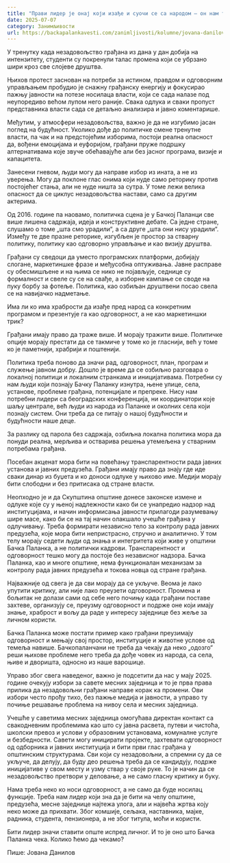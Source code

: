 ```yaml
---
title: "Прави лидер је онај који изађе и суочи се са народом – он нам треба!"
date: 2025-07-07
category: Занимљивости
url: https://backapalankavesti.com/zanimljivosti/kolumne/jovana-danilov-kolumna/pravi-lider-je-onaj-koji-izadje-i-suoci-se-sa-narodom/
---
```


У тренутку када незадовољство грађана из дана у дан добија на интензитету, студенти су покренули талас промена који се убрзано шири кроз све слојеве друштва.

Њихов протест заснован на потреби за истином, правдом и одговорним управљањем пробудио је снажну грађанску енергију и фокусирао пажњу јавности на потезе носилаца власти, који се сада налазе под неупоредиво већом лупом него раније. Свака одлука и сваки пропуст представника власти сада се детаљно анализира и јавно коментаришe.

Међутим, у атмосфери незадовољства, важно је да не изгубимо јасан поглед на будућност. Уколико дође до политичке смене тренутне власти, па чак и на предстојећим изборима, постоји реална опасност да, вођени емоцијама и еуфоријом, грађани пруже подршку алтернативама које звуче обећавајуће али без јасног програма, визије и капацитета.

Занесени гневом, људи могу да направе избор из ината, а не из уверења. Могу да поклоне глас онима који нуде само реторику против постојећег стања, али не нуде ништа за сутра. У томе лежи велика опасност да се циклус незадовољства настави, само са другим актерима.

Од 2016. године па наовамо, политичка сцена је у Бачкој Паланци све више лишена садржаја, идеја и конструктивне дебате. Са једне стране, слушамо о томе „шта смо урадили“, а са друге „шта они нису урадили“. Између те две празне реторике, изгубљен је простор за стварну политику, политику као одговорно управљање и као визију друштва.

Грађани су сведоци да уместо програмских платформи, добијају слогане, маркетиншке фразе и међусобна оптуживања. Јавне расправе су обесмишљене и на њима се нико не појављује, седнице су формалност и свеле су се на свађе, а изборне кампање се своде на пуку борбу за фотеље. Политика, као озбиљан друштвени посао свела се на навијачко надметање.

Има ли ко има храбрости да изађе пред народ са конкретним програмом и презентује га као одговорност, а не као маркетиншки трик?

Грађани имају право да траже више. И морају тражити више. Политичке опције морају престати да се такмиче у томе ко је гласнији, већ у томе ко је паметнији, храбрији и поштенији.

Политика треба поново да значи рад, одговорност, план, програм и служење јавном добру. Дошло је време да се озбиљно разговара о локалној политици и локалним странкама и иницијативама. Потребни су нам људи који познају Бачку Паланку изнутра, њене улице, села, установе, проблеме грађана, потенцијале и препреке. Нису нам потребни лидери са београдских конференција, ни координатори које шаљу централе, већ људи из народа из Паланке и околних села који познају систем. Они треба да се питају о нашој будућности и будућности наше деце.

За разлику од парола без садржаја, озбиљна локална политика мора да понуди реална, мерљива и остварива решења утемељена у стварним потребама грађана.

Посебан акценат мора бити на повећању транспарентности рада јавних установа и јавних предузећа. Грађани имају право да знају где иде сваки динар из буџета и ко доноси одлуке у њихово име. Медији морају бити слободни и без притисака од стране власти.

Неопходно је и да Скупштина општине донесе законске измене и одлуке које су у њеној надлежности како би се унапредио надзор над институцијама, и начин информисања јавности прилагоди разумевању шире масе, како би се на тај начин олакшало учешће грађана у одлучивању. Треба формирати независно тело за контролу рада јавних предузећа, које мора бити непристрасно, стручно и аналитично. У том телу морају седети људи од знања и интегритета који живе у општини Бачка Паланка, а не политички кадрови. Транспарентност и одговорност тешко могу да постоје без независног надзора. Бачка Паланка, као и многе општине, нема функционалан механизам за контролу рада јавних предузећа и токова новца од стране грађана.

Најважније од свега је да сви морају да се укључе. Веома је лако упутити критику, али није лако преузети одговорност. Промена и бољитак не долази сами од себе него почињу када грађани поставе захтеве, организују се, преузму одговорност и подрже оне који имају знање, храброст и вољу да раде у интересу заједнице без жеље за личном користи.

Бачка Паланка може постати пример како грађани преузимају одговорност и мењају свој простор, институције и животне услове од темеља навише. Бачкопаланчани не треба да чекају да неко „одозго“ реши њихове проблеме него треба да дође човек из народа, са села, њиве и дворишта, односно из наше варошице.

Управо због свега наведеног, важно је подсетити да нас у мају 2025. године очекују избори за савете месних заједница и то је прва права прилика да незадовољни грађани направе корак ка промени. Ови избори често прођу тихо, без пажње медија и јавности, а управо ту почиње решавање проблема на нивоу села и месних заједница.

Учешће у саветима месних заједница омогућава директан контакт са свакодневним проблемима као што су јавна расвета, путеви и чистоћа, школски превоз и услови у образовним установамa, комуналне услуге и безбедности. Савети могу иницирати пројекте, захтевати одговорност од одборника и јавних институција и бити први глас грађана у општинским структурама. Сви који су незадовољни, а спремни су да се укључе, да делују, да буду део решења треба да се кандидују, подрже иницијативе у свом месту и узму ствар у своје руке. То je начин да се незадовољство претвори у деловање, а не само гласну критику и буку.

Нама треба неко ко носи одговорност, а не само да буде носилац функције. Треба нам лидер који зна да је бити на челу општине, предузећа, месне заједнице најтежа улога, али и највећа жртва коју неко може да прихвати. Због комшије, сељака, наставника, мајке, радника, студента, пензионера, а не због титула, моћи и користи.

Бити лидер значи ставити опште испред личног. И то је оно што Бачка Паланка чека. Колико ћемо да чекамо?

Пише: Јована Данилов
